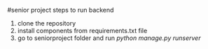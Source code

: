 #senior project steps to run backend
1) clone the repository
2) install components from requirements.txt file
3) go to seniorproject folder and run *python manage.py runserver*
